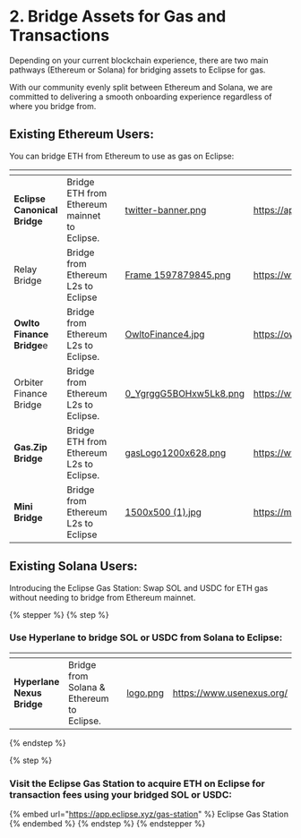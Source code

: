 # 2. Bridge Assets for Gas and Transactions

Depending on your current blockchain experience, there are two main pathways (Ethereum or Solana) for bridging assets to Eclipse for gas.&#x20;

With our community evenly split between Ethereum and Solana, we are committed to delivering a smooth onboarding experience regardless of where you bridge from.

## **Existing Ethereum Users**:

You can bridge ETH from Ethereum to use as gas on Eclipse:

<table data-view="cards"><thead><tr><th></th><th></th><th></th><th data-hidden data-card-cover data-type="files"></th><th data-hidden data-card-target data-type="content-ref"></th></tr></thead><tbody><tr><td><strong>Eclipse Canonical Bridge</strong></td><td>Bridge ETH from Ethereum mainnet to Eclipse.</td><td></td><td><a href="../../.gitbook/assets/twitter-banner.png">twitter-banner.png</a></td><td><a href="https://app.eclipse.xyz/bridge">https://app.eclipse.xyz/bridge</a></td></tr><tr><td>Relay Bridge</td><td>Bridge from Ethereum L2s to Eclipse</td><td></td><td><a href="../../.gitbook/assets/Frame 1597879845.png">Frame 1597879845.png</a></td><td><a href="https://www.relay.link/bridge/eclipse">https://www.relay.link/bridge/eclipse</a></td></tr><tr><td><strong>Owlto Finance Bridge</strong>e</td><td>Bridge from Ethereum L2s to Eclipse.</td><td></td><td><a href="../../.gitbook/assets/OwltoFinance4.jpg">OwltoFinance4.jpg</a></td><td><a href="https://owlto.finance/">https://owlto.finance/</a></td></tr><tr><td>Orbiter Finance Bridge</td><td>Bridge from Ethereum L2s to Eclipse.</td><td></td><td><a href="../../.gitbook/assets/0_YgrggG5BOHxw5Lk8.png">0_YgrggG5BOHxw5Lk8.png</a></td><td><a href="https://www.orbiter.finance/">https://www.orbiter.finance/</a></td></tr><tr><td><strong>Gas.Zip Bridge</strong></td><td>Bridge ETH from Ethereum L2s to Eclipse.</td><td></td><td><a href="../../.gitbook/assets/gasLogo1200x628.png">gasLogo1200x628.png</a></td><td><a href="https://www.gas.zip/">https://www.gas.zip/</a></td></tr><tr><td><strong>Mini Bridge</strong></td><td>Bridge from Ethereum L2s to Eclipse</td><td></td><td><a href="../../.gitbook/assets/1500x500 (1).jpg">1500x500 (1).jpg</a></td><td><a href="https://minibridge.chaineye.tools/">https://minibridge.chaineye.tools/</a></td></tr></tbody></table>

## **Existing Solana Users**:

Introducing the Eclipse Gas Station: Swap SOL and USDC for ETH gas without needing to bridge from Ethereum mainnet.

{% stepper %}
{% step %}
### Use Hyperlane to bridge SOL or USDC from Solana to Eclipse:

<table data-card-size="large" data-view="cards"><thead><tr><th></th><th></th><th></th><th data-hidden data-card-cover data-type="files"></th><th data-hidden data-card-target data-type="content-ref"></th></tr></thead><tbody><tr><td><strong>Hyperlane Nexus Bridge</strong></td><td>Bridge from Solana &#x26; Ethereum to Eclipse.</td><td></td><td><a href="../../.gitbook/assets/logo.png">logo.png</a></td><td><a href="https://www.usenexus.org/">https://www.usenexus.org/</a></td></tr></tbody></table>
{% endstep %}

{% step %}
### Visit the Eclipse Gas Station to acquire ETH on Eclipse for transaction fees using your bridged SOL or USDC:



{% embed url="https://app.eclipse.xyz/gas-station" %}
Eclipse Gas Station
{% endembed %}
{% endstep %}
{% endstepper %}
